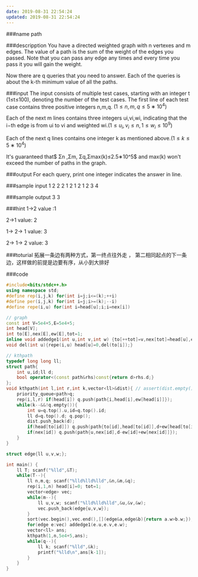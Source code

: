 ```yaml
---
date: 2019-08-31 22:54:24
updated: 2019-08-31 22:54:24
---
```


###name
path

###descripption
You have a directed weighted graph with n vertexes and m edges. The value of a path is the sum of the weight of the edges you passed. Note that you can pass any edge any times and every time you pass it you will gain the weight.

Now there are q queries that you need to answer. Each of the queries is about the k-th minimum value of all the paths.

<!---more-->
 
###input
The input consists of multiple test cases, starting with an integer t (1≤t≤100), denoting the number of the test cases.
The first line of each test case contains three positive integers n,m,q. $(1≤n,m,q≤5∗10^4)$

Each of the next m lines contains three integers ui,vi,wi, indicating that the i−th edge is from ui to vi and weighted wi.$(1≤u_i,v_i≤n,1≤w_i≤10^9)$

Each of the next q lines contains one integer k as mentioned above.$(1≤k≤5∗10^4)$

It's guaranteed that$ Σn ,Σm, Σq,Σmax(k)≤2.5∗10^5$ and max(k) won't exceed the number of paths in the graph.

###output
For each query, print one integer indicates the answer in line.

###sample input
1
2 2 2
1 2 1
2 1 2
3
4

###sample output
3
3

###hint
1->2 value :1

2->1 value: 2

1-> 2-> 1 value: 3

2-> 1-> 2 value: 3


###toturial
拓展一条边有两种方式，第一终点往外走 ， 第二相同起点的下一条边，这样做的前提是边要有序，从小到大排好


###code
```cpp
#include<bits/stdc++.h>
using namespace std;
#define rep(i,j,k) for(int i=j;i<=(k);++i)
#define per(i,j,k) for(int i=j;i>=(k);--i)
#define repe(i,u) for(int i=head[u];i;i=nex[i])

// graph
const int V=5e4+5,E=5e4+5;
int head[V];
int to[E],nex[E],ew[E],tot=1;
inline void addedge1(int u,int v,int w) {to[++tot]=v,nex[tot]=head[u],ew[tot]=w,head[u]=tot;}
void del(int u){repe(i,u) head[u]=0,del(to[i]);}

// kthpath
typedef long long ll;
struct path{
    int u,id;ll d;
    bool operator<(const path&rhs)const{return d>rhs.d;}
};
void kthpath(int l,int r,int k,vector<ll>&dist){ // assert(dist.empty())
    priority_queue<path>q;
    rep(i,l,r) if(head[i]) q.push(path{i,head[i],ew[head[i]]});
    while(k--&&!q.empty()){
        int u=q.top().u,id=q.top().id;
        ll d=q.top().d; q.pop();
        dist.push_back(d);
        if(head[to[id]]) q.push(path{to[id],head[to[id]],d+ew[head[to[id]]]});
        if(nex[id]) q.push(path{u,nex[id],d-ew[id]+ew[nex[id]]});
    }
}

struct edge{ll u,v,w;};

int main() {
    ll T; scanf("%lld",&T);
    while(T--){
        ll n,m,q; scanf("%lld%lld%lld",&n,&m,&q);
        rep(i,1,n) head[i]=0; tot=1;
        vector<edge> vec;
        while(m--){
            ll u,v,w; scanf("%lld%lld%lld",&u,&v,&w);
            vec.push_back(edge{u,v,w});
        }
        sort(vec.begin(),vec.end(),[](edge&a,edge&b){return a.w>b.w;});
        for(edge e:vec) addedge1(e.u,e.v,e.w);
        vector<ll> ans;
        kthpath(1,n,5e4+5,ans);
        while(q--){
            ll k; scanf("%lld",&k);
            printf("%lld\n",ans[k-1]);
        }
    }
}
```